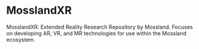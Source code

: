 # MosslandXR
MosslandXR: Extended Reality Research Repository by Mossland. Focuses on developing AR, VR, and MR technologies for use within the Mossland ecosystem.
